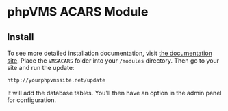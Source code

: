 # phpVMS ACARS Module

## Install

To see more detailed installation documentation, visit [the documentation site](https://docs.phpvms.net/acars/install-server).
Place the `VMSACARS` folder into your `/modules` directory. Then go to your site and run the update:

```
http://yourphpvmssite.net/update
```

It will add the database tables. You'll then have an option in the admin panel for configuration.
